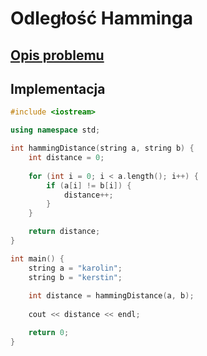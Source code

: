 # Odległość Hamminga

## [Opis problemu](../../../../algorithms/text/hamming-distance.md)


## Implementacja

```cpp linenums="1"
#include <iostream>

using namespace std;

int hammingDistance(string a, string b) {
    int distance = 0;
    
    for (int i = 0; i < a.length(); i++) {
        if (a[i] != b[i]) {
            distance++;
        }
    }

    return distance;
}

int main() {
    string a = "karolin";
    string b = "kerstin";
    
    int distance = hammingDistance(a, b);
    
    cout << distance << endl;

    return 0;
}
```

